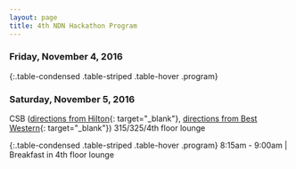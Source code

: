 ```yaml
---
layout: page
title: 4th NDN Hackathon Program
---
```





### Friday, November 4, 2016



{:.table-condensed .table-striped .table-hover .program}


### Saturday, November 5, 2016

CSB ([directions from Hilton](https://goo.gl/maps/TqmjQFrAyNA2){: target="_blank"}, [directions from Best Western](https://goo.gl/maps/yj6ppE1p9Yq){: target="_blank"}) 315/325/4th floor lounge

{:.table-condensed .table-striped .table-hover .program}
8:15am - 9:00am | Breakfast in 4th floor lounge
